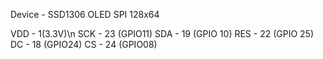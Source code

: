 Device - SSD1306 OLED SPI 128x64

VDD - 1(3.3V)\n
SCK - 23 (GPIO11)
SDA - 19 (GPIO 10)
RES - 22 (GPIO 25)
DC - 18 (GPIO24)
CS - 24 (GPIO08)

